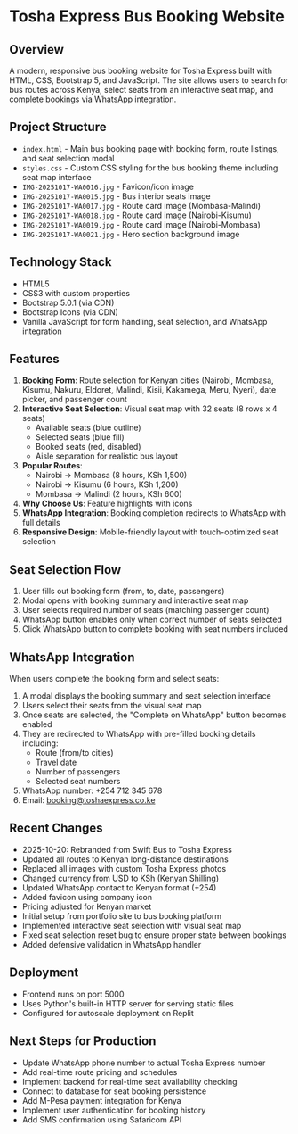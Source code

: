 # Tosha Express Bus Booking Website

## Overview
A modern, responsive bus booking website for Tosha Express built with HTML, CSS, Bootstrap 5, and JavaScript. The site allows users to search for bus routes across Kenya, select seats from an interactive seat map, and complete bookings via WhatsApp integration.

## Project Structure
- `index.html` - Main bus booking page with booking form, route listings, and seat selection modal
- `styles.css` - Custom CSS styling for the bus booking theme including seat map interface
- `IMG-20251017-WA0016.jpg` - Favicon/icon image
- `IMG-20251017-WA0015.jpg` - Bus interior seats image
- `IMG-20251017-WA0017.jpg` - Route card image (Mombasa-Malindi)
- `IMG-20251017-WA0018.jpg` - Route card image (Nairobi-Kisumu)
- `IMG-20251017-WA0019.jpg` - Route card image (Nairobi-Mombasa)
- `IMG-20251017-WA0021.jpg` - Hero section background image

## Technology Stack
- HTML5
- CSS3 with custom properties
- Bootstrap 5.0.1 (via CDN)
- Bootstrap Icons (via CDN)
- Vanilla JavaScript for form handling, seat selection, and WhatsApp integration

## Features
1. **Booking Form**: Route selection for Kenyan cities (Nairobi, Mombasa, Kisumu, Nakuru, Eldoret, Malindi, Kisii, Kakamega, Meru, Nyeri), date picker, and passenger count
2. **Interactive Seat Selection**: Visual seat map with 32 seats (8 rows x 4 seats)
   - Available seats (blue outline)
   - Selected seats (blue fill)
   - Booked seats (red, disabled)
   - Aisle separation for realistic bus layout
3. **Popular Routes**: 
   - Nairobi → Mombasa (8 hours, KSh 1,500)
   - Nairobi → Kisumu (6 hours, KSh 1,200)
   - Mombasa → Malindi (2 hours, KSh 600)
4. **Why Choose Us**: Feature highlights with icons
5. **WhatsApp Integration**: Booking completion redirects to WhatsApp with full details
6. **Responsive Design**: Mobile-friendly layout with touch-optimized seat selection

## Seat Selection Flow
1. User fills out booking form (from, to, date, passengers)
2. Modal opens with booking summary and interactive seat map
3. User selects required number of seats (matching passenger count)
4. WhatsApp button enables only when correct number of seats selected
5. Click WhatsApp button to complete booking with seat numbers included

## WhatsApp Integration
When users complete the booking form and select seats:
1. A modal displays the booking summary and seat selection interface
2. Users select their seats from the visual seat map
3. Once seats are selected, the "Complete on WhatsApp" button becomes enabled
4. They are redirected to WhatsApp with pre-filled booking details including:
   - Route (from/to cities)
   - Travel date
   - Number of passengers
   - Selected seat numbers
5. WhatsApp number: +254 712 345 678
6. Email: booking@toshaexpress.co.ke

## Recent Changes
- 2025-10-20: Rebranded from Swift Bus to Tosha Express
- Updated all routes to Kenyan long-distance destinations
- Replaced all images with custom Tosha Express photos
- Changed currency from USD to KSh (Kenyan Shilling)
- Updated WhatsApp contact to Kenyan format (+254)
- Added favicon using company icon
- Pricing adjusted for Kenyan market
- Initial setup from portfolio site to bus booking platform
- Implemented interactive seat selection with visual seat map
- Fixed seat selection reset bug to ensure proper state between bookings
- Added defensive validation in WhatsApp handler

## Deployment
- Frontend runs on port 5000
- Uses Python's built-in HTTP server for serving static files
- Configured for autoscale deployment on Replit

## Next Steps for Production
- Update WhatsApp phone number to actual Tosha Express number
- Add real-time route pricing and schedules
- Implement backend for real-time seat availability checking
- Connect to database for seat booking persistence
- Add M-Pesa payment integration for Kenya
- Implement user authentication for booking history
- Add SMS confirmation using Safaricom API
